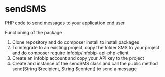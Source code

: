 # sendSMS
PHP code to send messages to your application end user

Functioning of the package

1. Clone repository and do composer install to install packages
2. To integrate to an existing project, copy the folder SMS to your project and do composer require infobip/infobip-api-php-client
3. Create an infobip account and copy your API key to the project
4. Create and instance of the sendSMS class and call the public method send(String $recipient, String $content) to send a message
